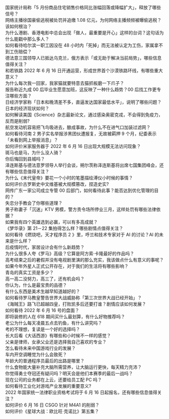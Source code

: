 国家统计局称「5 月份商品住宅销售价格同比涨幅回落或降幅扩大」，释放了哪些信号？  
网络主播徐国豪偷逃税被处罚并追缴 1.08 亿元，为何网络主播频频被曝偷逃税？该如何根治？  
为什么港剧、香港电影中总会出现「做人，最重要是开心」这样的台词？这句话为什么能戳中那么多人？  
如何看待哈尔滨一职工因没在 48 小时内「死掉」而无法被认定为工伤，家属拿不到工伤赔偿？  
德法意三国领导人已抵达乌克兰，俄方表示「或无助于解决当前局势」，哪些信息值得关注？  
和若铁路 2022 年 6 月 16 日开通运营，形成世界首个沙漠铁路环线，有哪些重大意义？  
为什么每次我一回家，我家猫就要特意去猫抓板磨一下爪子？  
报告称近九成 00 后毕业生愿意加班，这反映了一种什么趋势？00 后找工作更专注哪些方面？  
日经济学家称「日本和晚清差不多，直逼发达国家最低水平」，说明了哪些问题？日本的经济现状如何？  
如何解读美国《Science》杂志最新论文，通过感染奥密克戎，不会得到免疫力，反而是削弱?  
航空发动机容易把飞鸟吸进去，酿成事故，为什么不在进气口加装过滤网？  
如何看待河南 2 男子实名举报涉黑团伙遭报复，无故被羁押 9 个月，纪委表示「未看到网上举报消息」？  
如何评价米家服务器于 2022 年 6 月 16 日出现大规模无法访问现象？  
斑马也是马，为什么没人骑？  
你后悔回到县城吗？  
泽连斯基与德法意罗领导人举行会谈，朔尔茨称泽连斯基将出席七国集团峰会，还有哪些信息值得关注？  
为什么《末代皇帝》要花一个小时的笔墨描绘溥仪小时候的事情？  
如何评价古罗斯史中文维基被大规模篡改，捏造史实?  
网传广东一家公司成立专管 00 后部门，如何看待此事？能否达到优化管理的目的？  
失恋分手教会了你哪些道理？  
男子称妻子「沉迷」KTV 男模，警方责令场所停业三月，这样处罚有哪些法律依据？  
如果我有四个英雄选到必赢，可以有多高成就？  
《梦华录》第 21－22 集拍得怎么样？哪些剧情点值得关注？  
如何看待《燃烧吧，天才程序员 2 》里，呼兰和技术专家对于 AI 的讨论？AI 的未来是什么样？  
后疫情时代，家居设计会有什么新趋势？  
为什么很多人夸《罗马》高级？它算是阿方索·卡隆最好的作品吗？  
高考结束之后的暑假并没有电视剧里演的那么充实，我该做点什么有意义的事呢？  
如果今年外星人正式公开存在，对于我们的生活将有哪些影响？  
青岛的真实工资是多少？  
高一高二没努力，高三了，还有机会吗？  
你认为，什么是最宝贵的品德？  
有什么东西是美术生越早知道越好的？  
如何看待罗马教皇警告世界大战威胁称「第三次世界大战已经开始」？  
《海贼王》路飞已超越四皇，打败凯多后还要打谁？剧情应该如何发展？  
如何看待 2022 年 6 月 16 号的盘面？  
即将装修的人在 618 期间买什么最划算，有什么好物推荐吗？  
老公为什么每天凌晨五点去钓鱼，有什么讲究吗？  
考的不理想，复读是一个好的选择吗？  
长大后看《大话西游》有哪些和小时候不一样的感觉？  
父亲是律师，女承父业还是选择我自己喜欢的专业？  
怎么看待未来中国游戏行业的发展？  
车内开空调睡觉为什么会致死？  
年龄大的普通程序员最后的出路是哪里？  
什么食物能大量补充大脑所需营养，让大脑运行更快，每天精力充沛？  
你觉得勇士夺冠还有疑问吗？明天会是他们本赛季的最后一战吗？  
现在公司的业务都在上云，还要给员工配 PC 吗？  
如何看待工业化对游戏产业发展的重要意义?  
2022 年国家统一法律职业资格考试将于 6 月 16 日起报名，还有哪些信息值得关注？  
如何评价 6 月 16 日 CSGO 针对 M4A1 的削弱？  
如何评价《星球大战：欧比旺·克诺比》第五集？  

